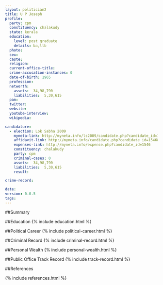 ```yaml
---
layout: politician2
title: U P Joseph
profile: 
  party: cpm
  constituency: chalakudy
  state: kerala
  education: 
    level: post graduate
    details: ba,llb
  photo: 
  sex: 
  caste: 
  religion: 
  current-office-title: 
  crime-accusation-instances: 0
  date-of-birth: 1965
  profession: 
  networth: 
    assets:  34,98,790
    liabilities:  5,30,615
  pan: 
  twitter: 
  website: 
  youtube-interview: 
  wikipedia: 

candidature: 
  - election: Lok Sabha 2009
    myneta-link: http://myneta.info/ls2009/candidate.php?candidate_id=1546
    affidavit-link: http://myneta.info/candidate.php?candidate_id=1546&scan=original
    expenses-link: http://myneta.info/expense.php?candidate_id=1546
    constituency: chalakudy 
    party: cpm
    criminal-cases: 0
    assets:  34,98,790
    liabilities:  5,30,615
    result:  

crime-record: 

date: 
version: 0.0.5
tags: 
---
```

##Summary


##Education
{% include education.html %}


##Political Career
{% include political-career.html %}


##Criminal Record
{% include criminal-record.html %}


##Personal Wealth
{% include personal-wealth.html %}


##Public Office Track Record
{% include track-record.html %}


##References


{% include references.html %}